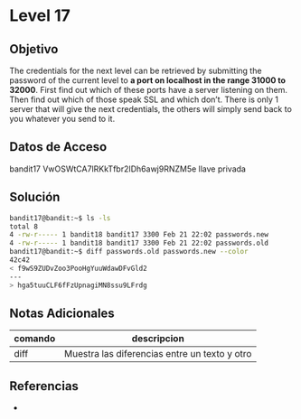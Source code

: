 # Level 17

## Objetivo
The credentials for the next level can be retrieved by submitting the password of the current level to **a port on localhost in the range 31000 to 32000**. First find out which of these ports have a server listening on them. Then find out which of those speak SSL and which don’t. There is only 1 server that will give the next credentials, the others will simply send back to you whatever you send to it.

## Datos de Acceso
bandit17
VwOSWtCA7lRKkTfbr2IDh6awj9RNZM5e
llave privada

## Solución
```bash
bandit17@bandit:~$ ls -ls
total 8
4 -rw-r----- 1 bandit18 bandit17 3300 Feb 21 22:02 passwords.new
4 -rw-r----- 1 bandit18 bandit17 3300 Feb 21 22:02 passwords.old
bandit17@bandit:~$ diff passwords.old passwords.new --color
42c42
< f9wS9ZUDvZoo3PooHgYuuWdawDFvGld2
---
> hga5tuuCLF6fFzUpnagiMN8ssu9LFrdg
```

## Notas Adicionales
|comando|descripcion|
|---|---|
|diff|Muestra las diferencias entre un texto y otro|

## Referencias
- []()
